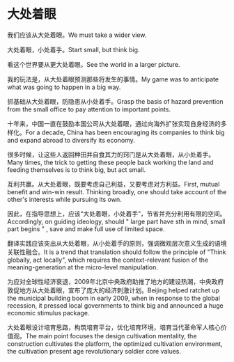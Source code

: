 # 大处着眼

<p><span class="chinese">我们应该从大处着眼。</span><span class="english">We must take a wider view.</span></p>

<p><span class="chinese">大处着眼，小处着手。</span><span class="english">Start small, but think big.</span></p>

<p><span class="chinese">看这个世界要从更大处着眼。</span><span class="english">See the world in a larger picture.</span></p>

<p><span class="chinese">我的玩法是，从大处着眼预测那些将发生的事情。</span><span class="english">My game was to anticipate what was going to happen in a big way.</span></p>

<p><span class="chinese">抓基础从大处着眼，防隐患从小处着手。</span><span class="english">Grasp the basis of hazard prevention from the small office to pay attention to important points.</span></p>

<p><span class="chinese">十年来，中国一直在鼓励本国公司从大处着眼，通过向海外扩张实现自身经济的多样化。</span><span class="english">For a decade, China has been encouraging its companies to think big and expand abroad to diversify its economy.</span></p>

<p><span class="chinese">很多时候，让这些人返回种田并自食其力的窍门是从大处着眼，从小处着手。</span><span class="english">Many times, the trick to getting these people back working the land and feeding themselves is to think big, but act small.</span></p>

<p><span class="chinese">互利共赢。从大处着眼，既要考虑自己利益，又要考虑对方利益。</span><span class="english">First, mutual benefit and win-win result. Thinking broadly, one should take account of the other's interests while pursuing its own.</span></p>

<p><span class="chinese">因此，在指导思想上，应该“大处着眼，小处着手”，节省并充分利用有限的空间。</span><span class="english">Accordingly, on guiding ideology, should " large part have sth in mind, small part begins " , save and make full use of limited space.</span></p>

<p><span class="chinese">翻译实践应该突出从大处着眼，从小处着手的原则，强调微观层次意义生成的语境关联性融合。</span><span class="english">It is a trend that translation should follow the principle of "Think globally, act locally", which requires the context-relevant fusion of the meaning-generation at the micro-level manipulation.</span></p>

<p><span class="chinese">为应对全球性经济衰退，2009年北京中央政府助推了地方的建设热潮，中央政府敦促地方从大处着眼，宣布了庞大的经济刺激计划。</span><span class="english">Beijing helped ratchet up the municipal building boom in early 2009, when in response to the global recession, it pressed local governments to think big and announced a huge economic stimulus package.</span></p>

<p><span class="chinese">大处着眼设计培育思路，构筑培育平台，优化培育环境，培育当代革命军人核心价值观。</span><span class="english">The main point focuses the design cultivation mentality, the construction cultivates the platform, the optimized cultivation environment, the cultivation present age revolutionary soldier core values.</span></p>

